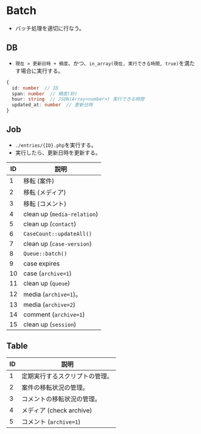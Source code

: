 # Batch
- バッチ処理を適切に行なう。

## DB
- `現在 > 更新日時 + 頻度`、かつ、`in_array(現在, 実行できる時間, true)`を満たす場合に実行する。

```typescript
{
  id: number  // ID
  span: number  // 頻度(秒)
  hour: string  // JSON(Array<number>) 実行できる時間
  updated_at: number  // 更新日時
}
```

## Job
- `./entries/{ID}.php`を実行する。
- 実行したら、更新日時を更新する。

| ID | 説明 |
| -- | -- |
| 1 | 移転 (案件) | 
| 2 | 移転 (メディア) | 
| 3 | 移転 (コメント) | 
| 4 | clean up (`media-relation`) | 
| 5 | clean up (`contact`) | 
| 6 | `CaseCount::updateAll()` | 
| 7 | clean up (`case-version`) | 
| 8 | `Queue::batch()` | 
| 9 | case expires | 
| 10 | case (`archive=1`) |
| 11 | clean up (`queue`) | 
| 12 | media (`archive=1`)。 | 
| 13 | media (`archive=2`) |  
| 14 | comment (`archive=1`) | 
| 15 | clean up (`session`) | 

## Table
| ID | 説明 |
| -- | -- |
| 1 | 定期実行するスクリプトの管理。 | 
| 2 | 案件の移転状況の管理。 | 
| 3 | コメントの移転状況の管理。 | 
| 4 | メディア (check archive) | 
| 5 | コメント (`archive=1`) | 
